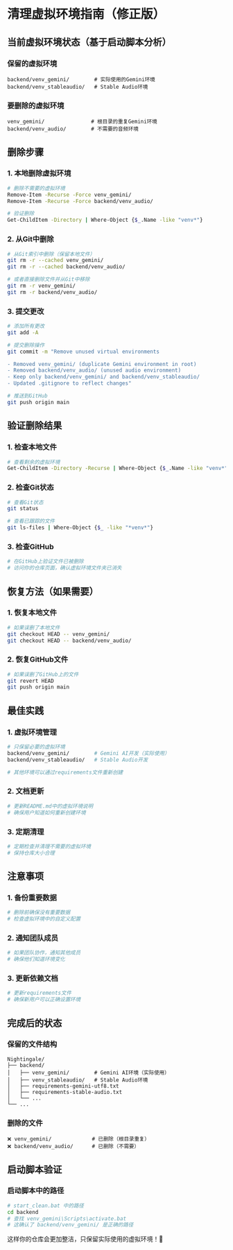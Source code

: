 # 清理虚拟环境指南（修正版）

## 当前虚拟环境状态（基于启动脚本分析）

### 保留的虚拟环境
```
backend/venv_gemini/        # 实际使用的Gemini环境
backend/venv_stableaudio/   # Stable Audio环境
```

### 要删除的虚拟环境
```
venv_gemini/               # 根目录的重复Gemini环境
backend/venv_audio/        # 不需要的音频环境
```

## 删除步骤

### 1. 本地删除虚拟环境
```bash
# 删除不需要的虚拟环境
Remove-Item -Recurse -Force venv_gemini/
Remove-Item -Recurse -Force backend/venv_audio/

# 验证删除
Get-ChildItem -Directory | Where-Object {$_.Name -like "venv*"}
```

### 2. 从Git中删除
```bash
# 从Git索引中删除（保留本地文件）
git rm -r --cached venv_gemini/
git rm -r --cached backend/venv_audio/

# 或者直接删除文件并从Git中移除
git rm -r venv_gemini/
git rm -r backend/venv_audio/
```

### 3. 提交更改
```bash
# 添加所有更改
git add -A

# 提交删除操作
git commit -m "Remove unused virtual environments

- Removed venv_gemini/ (duplicate Gemini environment in root)
- Removed backend/venv_audio/ (unused audio environment)
- Keep only backend/venv_gemini/ and backend/venv_stableaudio/
- Updated .gitignore to reflect changes"

# 推送到GitHub
git push origin main
```

## 验证删除结果

### 1. 检查本地文件
```bash
# 查看剩余的虚拟环境
Get-ChildItem -Directory -Recurse | Where-Object {$_.Name -like "venv*"}
```

### 2. 检查Git状态
```bash
# 查看Git状态
git status

# 查看已跟踪的文件
git ls-files | Where-Object {$_ -like "*venv*"}
```

### 3. 检查GitHub
```bash
# 在GitHub上验证文件已被删除
# 访问你的仓库页面，确认虚拟环境文件夹已消失
```

## 恢复方法（如果需要）

### 1. 恢复本地文件
```bash
# 如果误删了本地文件
git checkout HEAD -- venv_gemini/
git checkout HEAD -- backend/venv_audio/
```

### 2. 恢复GitHub文件
```bash
# 如果误删了GitHub上的文件
git revert HEAD
git push origin main
```

## 最佳实践

### 1. 虚拟环境管理
```bash
# 只保留必要的虚拟环境
backend/venv_gemini/        # Gemini AI开发（实际使用）
backend/venv_stableaudio/   # Stable Audio开发

# 其他环境可以通过requirements文件重新创建
```

### 2. 文档更新
```bash
# 更新README.md中的虚拟环境说明
# 确保用户知道如何重新创建环境
```

### 3. 定期清理
```bash
# 定期检查并清理不需要的虚拟环境
# 保持仓库大小合理
```

## 注意事项

### 1. 备份重要数据
```bash
# 删除前确保没有重要数据
# 检查虚拟环境中的自定义配置
```

### 2. 通知团队成员
```bash
# 如果团队协作，通知其他成员
# 确保他们知道环境变化
```

### 3. 更新依赖文档
```bash
# 更新requirements文件
# 确保新用户可以正确设置环境
```

## 完成后的状态

### 保留的文件结构
```
Nightingale/
├── backend/
│   ├── venv_gemini/        # Gemini AI环境（实际使用）
│   ├── venv_stableaudio/   # Stable Audio环境
│   ├── requirements-gemini-utf8.txt
│   ├── requirements-stable-audio.txt
│   └── ...
└── ...
```

### 删除的文件
```
❌ venv_gemini/             # 已删除（根目录重复）
❌ backend/venv_audio/      # 已删除（不需要）
```

## 启动脚本验证

### 启动脚本中的路径
```bash
# start_clean.bat 中的路径
cd backend
# 查找 venv_gemini\Scripts\activate.bat
# 这确认了 backend/venv_gemini/ 是正确的路径
```

这样你的仓库会更加整洁，只保留实际使用的虚拟环境！🎯 